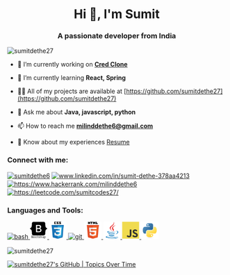 



<h1 align="center">Hi 👋, I'm Sumit</h1>
<h3 align="center">A passionate developer from India</h3>

<p align="left"> <img src="https://komarev.com/ghpvc/?username=sumitdethe27&label=Profile%20views&color=0e75b6&style=flat" alt="sumitdethe27" /> </p>



- 🔭 I’m currently working on  [**Cred Clone**](https://github.com/sumitdethe27/cred-clone)

- 🌱 I’m currently learning **React, Spring**



- 👨‍💻 All of my projects are available at [https://github.com/sumitdethe27](https://github.com/sumitdethe27)

- 💬 Ask me about **Java, javascript, python**

- 📫 How to reach me **milinddethe6@gmail.com**

- 📄 Know about my experiences [Resume](https://milinddethe6.hackerresume.io/a733aee5-75c0-49eb-beae-8075f78c3a4e)

<h3 align="left">Connect with me:</h3>
<p align="left">
<a href="https://twitter.com/SumitDethe6" target="blank"><img align="center" src="https://raw.githubusercontent.com/rahuldkjain/github-profile-readme-generator/master/src/images/icons/Social/twitter.svg" alt="sumitdethe6" height="30" width="40" /></a>
<a href="https://www.linkedin.com/in/sumit-dethe-378aa4213/" target="blank"><img align="center" src="https://raw.githubusercontent.com/rahuldkjain/github-profile-readme-generator/master/src/images/icons/Social/linked-in-alt.svg" alt="www.linkedin.com/in/sumit-dethe-378aa4213" height="30" width="40" /></a>
<a href="https://www.hackerrank.com/milinddethe6" target="blank"><img align="center" src="https://raw.githubusercontent.com/rahuldkjain/github-profile-readme-generator/master/src/images/icons/Social/hackerrank.svg" alt="https://www.hackerrank.com/milinddethe6" height="30" width="40" /></a>
<a href="https://leetcode.com/Sumitcodes27/" target="blank"><img align="center" src="https://raw.githubusercontent.com/rahuldkjain/github-profile-readme-generator/master/src/images/icons/Social/leet-code.svg" alt="https://leetcode.com/sumitcodes27/" height="30" width="40" /></a>
</p>

<h3 align="left">Languages and Tools:</h3>
<p align="left"> <a href="https://www.gnu.org/software/bash/" target="_blank" rel="noreferrer"> <img src="https://www.vectorlogo.zone/logos/gnu_bash/gnu_bash-icon.svg" alt="bash" width="40" height="40"/> </a> <a href="https://getbootstrap.com" target="_blank" rel="noreferrer"> <img src="https://raw.githubusercontent.com/devicons/devicon/master/icons/bootstrap/bootstrap-plain-wordmark.svg" alt="bootstrap" width="40" height="40"/> </a> <a href="https://www.w3schools.com/css/" target="_blank" rel="noreferrer"> <img src="https://raw.githubusercontent.com/devicons/devicon/master/icons/css3/css3-original-wordmark.svg" alt="css3" width="40" height="40"/> </a> <a href="https://git-scm.com/" target="_blank" rel="noreferrer"> <img src="https://www.vectorlogo.zone/logos/git-scm/git-scm-icon.svg" alt="git" width="40" height="40"/> </a> <a href="https://www.w3.org/html/" target="_blank" rel="noreferrer"> <img src="https://raw.githubusercontent.com/devicons/devicon/master/icons/html5/html5-original-wordmark.svg" alt="html5" width="40" height="40"/> </a> <a href="https://www.java.com" target="_blank" rel="noreferrer"> <img src="https://raw.githubusercontent.com/devicons/devicon/master/icons/java/java-original.svg" alt="java" width="40" height="40"/> </a> <a href="https://developer.mozilla.org/en-US/docs/Web/JavaScript" target="_blank" rel="noreferrer"> <img src="https://raw.githubusercontent.com/devicons/devicon/master/icons/javascript/javascript-original.svg" alt="javascript" width="40" height="40"/> </a> <a href="https://www.python.org" target="_blank" rel="noreferrer"> <img src="https://raw.githubusercontent.com/devicons/devicon/master/icons/python/python-original.svg" alt="python" width="40" height="40"/> </a> </p>

<p><img align="center" src="https://github-readme-streak-stats.herokuapp.com/?user=sumitdethe27&" alt="sumitdethe27" /></p>

[![sumitdethe27's GitHub | Topics Over Time](https://stats.quine.sh/sumitdethe27/topics-over-time?theme=light)](https://quine.sh)
